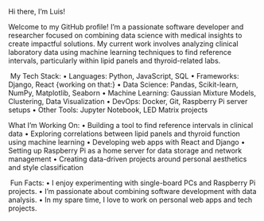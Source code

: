 Hi there, I’m Luis! 

Welcome to my GitHub profile! I’m a passionate software developer and researcher focused on combining data science with medical insights to create impactful solutions. My current work involves analyzing clinical laboratory data using machine learning techniques to find reference intervals, particularly within lipid panels and thyroid-related labs.

 My Tech Stack:
	•	Languages: Python, JavaScript, SQL
	•	Frameworks: Django, React {working on that:}
	•	Data Science: Pandas, Scikit-learn, NumPy, Matplotlib, Seaborn
	•	Machine Learning: Gaussian Mixture Models, Clustering, Data Visualization
	•	DevOps: Docker, Git, Raspberry Pi server setups
	•	Other Tools: Jupyter Notebook, LED Matrix projects

What I’m Working On:
	•	Building a tool to find reference intervals in clinical data
	•	Exploring correlations between lipid panels and thyroid function using machine learning
	•	Developing web apps with React and Django
	•	Setting up Raspberry Pi as a home server for data storage and network management
	•	Creating data-driven projects around personal aesthetics and style classification

 Fun Facts:
	•	I enjoy experimenting with single-board PCs and Raspberry Pi projects.
	•	I’m passionate about combining software development with data analysis.
	•	In my spare time, I love to work on personal web apps and tech projects.
